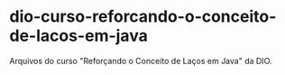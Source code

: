# dio-curso-reforcando-o-conceito-de-lacos-em-java
 Arquivos do curso "Reforçando o Conceito de Laços em Java" da DIO.
